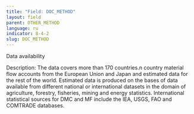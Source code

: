 ```yaml
---
title: "Field: DOC_METHOD"
layout: field
parent: OTHER_METHOD
language: ru
indicator: 8-4-2
slug: DOC_METHOD
---
```

Data availability

Description: The data covers more than 170 countries.n country material flow accounts from the European Union and Japan and estimated data for the rest of the world. Estimated data is produced on the bases of data available from different national or international datasets in the domain of agriculture, forestry, fisheries, mining and energy statistics. International statistical sources for DMC and MF include the IEA, USGS, FAO and COMTRADE databases.